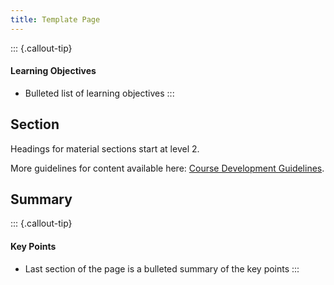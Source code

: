 ```yaml
---
title: Template Page
---
```


::: {.callout-tip}
#### Learning Objectives

- Bulleted list of learning objectives
:::


## Section

Headings for material sections start at level 2. 

More guidelines for content available here: [Course Development Guidelines](https://cambiotraining.github.io/quarto-course-template/materials/02-content_guidelines.html).


## Summary

::: {.callout-tip}
#### Key Points

- Last section of the page is a bulleted summary of the key points
:::
